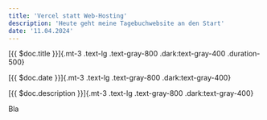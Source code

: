```yaml
---
title: 'Vercel statt Web-Hosting'
description: 'Heute geht meine Tagebuchwebsite an den Start'
date: '11.04.2024'
---
```




[{{ $doc.title }}]{.mt-3 .text-lg .text-gray-800 .dark:text-gray-400 .duration-500}

[{{ $doc.date }}]{.mt-3 .text-lg .text-gray-800 .dark:text-gray-400}

[{{ $doc.description }}]{.mt-3 .text-lg .text-gray-800 .dark:text-gray-400}

Bla